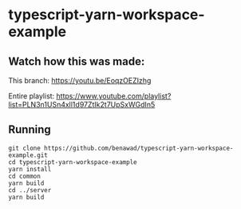 # typescript-yarn-workspace-example

## Watch how this was made:

This branch: https://youtu.be/EoqzOEZIzhg

Entire playlist: https://www.youtube.com/playlist?list=PLN3n1USn4xll1d97ZtIk2t7UpSxWGdIn5

## Running

```
git clone https://github.com/benawad/typescript-yarn-workspace-example.git
cd typescript-yarn-workspace-example
yarn install
cd common
yarn build
cd ../server
yarn build
```
